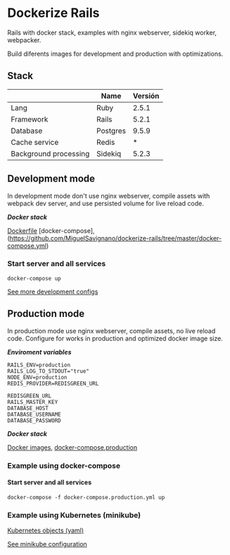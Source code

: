 # Dockerize Rails

Rails with docker stack, examples with nginx webserver, sidekiq worker, webpacker.

Build diferents images for development and production with optimizations.

## Stack

|                              | Name  | Versión
|---|---|---|
| Lang                         | Ruby  | 2.5.1 |
| Framework                    | Rails | 5.2.1 |
| Database                     | Postgres | 9.5.9 |
| Cache service                | Redis    |  *   |
| Background processing        | Sidekiq    |  5.2.3   |

## Development mode

In development mode don't use nginx webserver, compile assets with webpack dev server, and use persisted volume for live reload code.

***Docker stack***

[Dockerfile](https://github.com/MiguelSavignano/dockerize-rails/tree/master/docker/development/Dockerfile)
[docker-compose],(https://github.com/MiguelSavignano/dockerize-rails/tree/master/docker-compose.yml)

### Start server and all services

```
docker-compose up
```

[See more development configs](https://github.com/MiguelSavignano/dockerize-rails/tree/master/docs/docker-development.md)

## Production mode

In production mode use nginx webserver, compile assets, no live reload code.
Configure for works in production and optimized docker image size.

***Enviroment variables***
```
RAILS_ENV=production
RAILS_LOG_TO_STDOUT="true"
NODE_ENV=production
REDIS_PROVIDER=REDISGREEN_URL

REDISGREEN_URL
RAILS_MASTER_KEY
DATABASE_HOST
DATABASE_USERNAME
DATABASE_PASSWORD
```

***Docker stack***

[Docker images](https://github.com/MiguelSavignano/dockerize-rails/tree/master/docker/production),
[docker-compose.production](https://github.com/MiguelSavignano/dockerize-rails/tree/master/docker-compose.production.yml)

### Example using docker-compose

#### Start server and all services

```
docker-compose -f docker-compose.production.yml up
```

### Example using Kubernetes (minikube)

[Kubernetes objects (yaml)](https://github.com/MiguelSavignano/dockerize-rails/tree/master/docker/kubernetes)

[See minikube configuration](https://github.com/MiguelSavignano/dockerize-rails/tree/master/docs/minikube.md)
